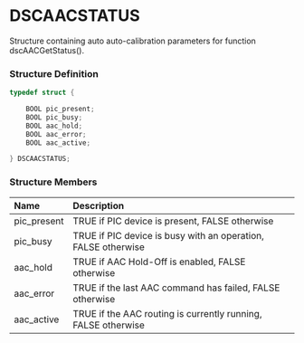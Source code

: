 # DSCAACSTATUS

Structure containing auto auto-calibration parameters for function dscAACGetStatus\(\).

### Structure Definition

```c
typedef struct {

    BOOL pic_present;
    BOOL pic_busy;
    BOOL aac_hold;
    BOOL aac_error;
    BOOL aac_active;

} DSCAACSTATUS;
```

### Structure Members

| Name | Description |
| :--- | :--- |
| pic\_present | TRUE if PIC device is present, FALSE otherwise |
| pic\_busy | TRUE if PIC device is busy with an operation, FALSE otherwise |
| aac\_hold | TRUE if AAC Hold-Off is enabled, FALSE otherwise |
| aac\_error | TRUE if the last AAC command has failed, FALSE otherwise |
| aac\_active | TRUE if the AAC routing is currently running, FALSE otherwise |

